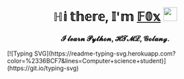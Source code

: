 <h1 align="center">ℍ𝕚 𝕥𝕙𝕖𝕣𝕖, 𝕀'𝕞 <a href="https://t.me/Qwider" target="_blank">𝔽𝟘𝕩</a> 
<img src="https://github.com/blackcater/blackcater/raw/main/images/Hi.gif" height="32"/></h1>
<h3 align="center">𝓘 𝓵𝓮𝓪𝓻𝓷  𝓟𝔂𝓽𝓱𝓸𝓷, 𝓗𝓣𝓜𝓛, 𝓖𝓸𝓵𝓪𝓷𝓰.</h3>
[![Typing SVG](https://readme-typing-svg.herokuapp.com?color=%2336BCF7&lines=Computer+science+student)](https://git.io/typing-svg)
